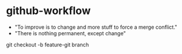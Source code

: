 # github-workflow

- "To improve is to change and more stuff to force a merge conflict."
- "There is nothing permanent, except change"

git checkout -b feature-git branch